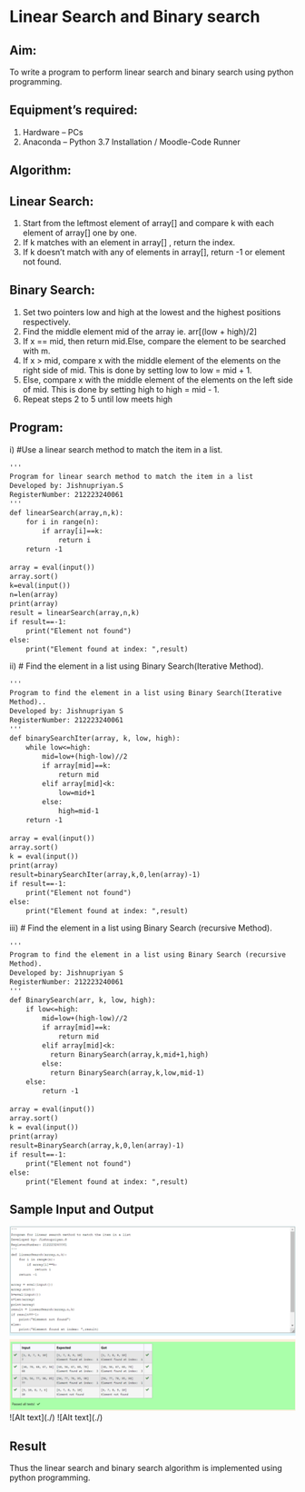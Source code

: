 # Linear Search and Binary search
## Aim:
To write a program to perform linear search and binary search using python programming.
## Equipment’s required:
1.	Hardware – PCs
2.	Anaconda – Python 3.7 Installation / Moodle-Code Runner
## Algorithm:
## Linear Search:
1.	Start from the leftmost element of array[] and compare k with each element of array[] one by one.
2.	If k matches with an element in array[] , return the index.
3.	If k doesn’t match with any of elements in array[], return -1 or element not found.
## Binary Search:
1.	Set two pointers low and high at the lowest and the highest positions respectively.
2.	Find the middle element mid of the array ie. arr[(low + high)/2]
3.	If x == mid, then return mid.Else, compare the element to be searched with m.
4.	If x > mid, compare x with the middle element of the elements on the right side of mid. This is done by setting low to low = mid + 1.
5.	Else, compare x with the middle element of the elements on the left side of mid. This is done by setting high to high = mid - 1.
6.	Repeat steps 2 to 5 until low meets high
## Program:
i)	#Use a linear search method to match the item in a list.
```
''' 
Program for linear search method to match the item in a list
Developed by: Jishnupriyan.S
RegisterNumber: 212223240061
'''
def linearSearch(array,n,k):
    for i in range(n):
        if array[i]==k:
            return i
    return -1        
  
array = eval(input())
array.sort()
k=eval(input())
n=len(array)
print(array)
result = linearSearch(array,n,k)
if result==-1:
    print("Element not found")
else:
    print("Element found at index: ",result)
```
ii)	# Find the element in a list using Binary Search(Iterative Method).
```
''' 
Program to find the element in a list using Binary Search(Iterative Method)..
Developed by: Jishnupriyan S
RegisterNumber: 212223240061
'''
def binarySearchIter(array, k, low, high):
    while low<=high:
        mid=low+(high-low)//2
        if array[mid]==k:
            return mid
        elif array[mid]<k:
            low=mid+1
        else:
            high=mid-1
    return -1        
        
array = eval(input())
array.sort()
k = eval(input())
print(array)
result=binarySearchIter(array,k,0,len(array)-1)
if result==-1:
    print("Element not found")
else:
    print("Element found at index: ",result)
```
iii)	# Find the element in a list using Binary Search (recursive Method).
```
''' 
Program to find the element in a list using Binary Search (recursive Method).
Developed by: Jishnupriyan S
RegisterNumber: 212223240061
'''
def BinarySearch(arr, k, low, high):
    if low<=high:
        mid=low+(high-low)//2
        if array[mid]==k:
            return mid
        elif array[mid]<k:
          return BinarySearch(array,k,mid+1,high)
        else:
          return BinarySearch(array,k,low,mid-1)
    else:      
        return -1        
        
array = eval(input())
array.sort()
k = eval(input())
print(array)
result=BinarySearch(array,k,0,len(array)-1)
if result==-1:
    print("Element not found")
else:
    print("Element found at index: ",result) 
```
## Sample Input and Output
![Alt text](./linear.png)
![Alt text](./<iterative method.png>)
![Alt text](./<recive method.png>)



## Result
Thus the linear search and binary search algorithm is implemented using python programming.
